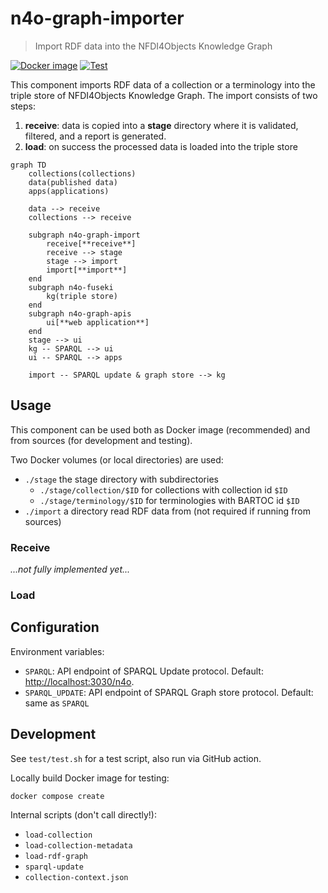 # n4o-graph-importer

> Import RDF data into the NFDI4Objects Knowledge Graph

[![Docker image](https://github.com/nfdi4objects/n4o-graph-importer/actions/workflows/docker.yml/badge.svg)](https://github.com/nfdi4objects/n4o-graph-importer/actions/workflows/docker.yml)
[![Test](https://github.com/nfdi4objects/n4o-graph-importer/actions/workflows/test.yml/badge.svg)](https://github.com/nfdi4objects/n4o-graph-importer/actions/workflows/test.yml)

This component imports RDF data of a collection or a terminology into the triple store of NFDI4Objects Knowledge Graph. The import consists of two steps:

1. **receive**: data is copied into a **stage** directory where it is validated, filtered, and a report is generated.
2. **load**: on success the processed data is loaded into the triple store

```mermaid
graph TD
    collections(collections)
    data(published data)    
    apps(applications)

    data --> receive
    collections --> receive

    subgraph n4o-graph-import
        receive[**receive**]
        receive --> stage
        stage --> import
        import[**import**]
    end
    subgraph n4o-fuseki
        kg(triple store)
    end
    subgraph n4o-graph-apis
        ui[**web application**]
    end
    stage --> ui
    kg -- SPARQL --> ui
    ui -- SPARQL --> apps

    import -- SPARQL update & graph store --> kg
```

## Usage

This component can be used both as Docker image (recommended) and from sources (for development and testing).

Two Docker volumes (or local directories) are used:

- `./stage` the stage directory with subdirectories
  - `./stage/collection/$ID` for collections with collection id `$ID`
  - `./stage/terminology/$ID` for terminologies with BARTOC id `$ID`
- `./import` a directory read RDF data from (not required if running from sources)

### Receive

*...not fully implemented yet...*

### Load

## Configuration

Environment variables:

- `SPARQL`: API endpoint of SPARQL Update protocol. Default: <http://localhost:3030/n4o>.
- `SPARQL_UPDATE`: API endpoint of SPARQL Graph store protocol. Default: same as `SPARQL`

## Development

See `test/test.sh` for a test script, also run via GitHub action.

Locally build Docker image for testing:

~~~sh
docker compose create
~~~

Internal scripts (don't call directly!):

- `load-collection`
- `load-collection-metadata`
- `load-rdf-graph`
- `sparql-update`
- `collection-context.json`



